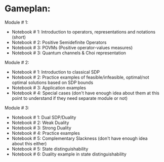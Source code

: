 # Gameplan:

Module # 1:
- Notebook # 1: Introduction to operators, representations and notations (short)
- Notebook # 2: Positive Semidefinite Operators
- Notebook # 3: POVMs (Positive operator-values measures)
- Notebook # 3: Quantum channels & Choi representation

Module # 2:
- Notebook # 1: Introduction to classical SDP
- Notebook # 2: Practice examples of feasible/infeasible, optimal/not optimal solutions based on SDP bounds
- Notebook # 3: Application examples
- Notebook # 4: Special cases (don't have enough idea about them at this point to understand if they need separate module or not)

Module # 3:
- Notebook # 1: Dual SDP/Duality
- Notebook # 2: Weak Duality
- Notebook # 3: Strong Duality
- Notebook # 4: Practice examples
- Notebook # 5: Complementary Slackness (don't have enough idea about this either)
- Notebook # 5: State distinguishability
- Notebook # 6: Duality example in state distinguishability
